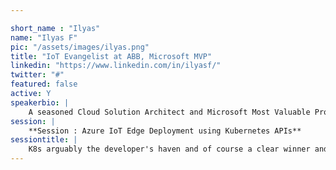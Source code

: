 ```yaml
---

short_name : "Ilyas"
name: "Ilyas F"
pic: "/assets/images/ilyas.png"
title: "IoT Evangelist at ABB, Microsoft MVP"
linkedin: "https://www.linkedin.com/in/ilyasf/"
twitter: "#"
featured: false
active: Y
speakerbio: |
    A seasoned Cloud Solution Architect and Microsoft Most Valuable Professional with deep expertise in designing, developing and architecting cloud solutions for Public Clouds (Azure & AWS), Private clouds & Hybrid Clouds. Complete exposure towards all the services offered by Microsoft Azure cloud including PaaS, IaaS, Big Data, Application Life Cycle Management, DevOps Automation, Storage, Networking, Security, Internet of Things and Advanced Analytics.    
session: |
    **Session : Azure IoT Edge Deployment using Kubernetes APIs**
sessiontitle: |
    K8s arguably the developer's haven and of course a clear winner and a market leader with 70,000 stars on Github. K8s greatly simplifies how developers build and run container-based solutions without the need for deep Kubernetes experience. With the support for K8s with IoTEdge, we could deploy custom modules, third party components, AI/ML models using K8s APIs. In this demo-heavy session, let's learn why K8s deployment model for IoT Edge over the native option, use-cases/scenarios, and of course will see a complete demo of deploying modules using K8s APIs.
---
```


